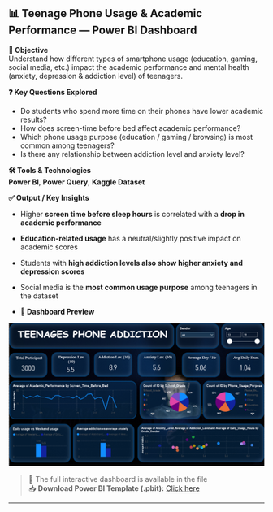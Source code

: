 ## 📊 Teenage Phone Usage & Academic Performance — Power BI Dashboard

**📌 Objective**  
Understand how different types of smartphone usage (education, gaming, social media, etc.) impact the academic performance and mental health (anxiety, depression & addiction level) of teenagers.

**❓ Key Questions Explored**
- Do students who spend more time on their phones have lower academic results?
- How does screen-time before bed affect academic performance?
- Which phone usage purpose (education / gaming / browsing) is most common among teenagers?
- Is there any relationship between addiction level and anxiety level?

**🛠️ Tools & Technologies**  
**Power BI**, **Power Query**, **Kaggle Dataset**

**✅ Output / Key Insights**
- Higher **screen time before sleep hours** is correlated with a **drop in academic performance**
- **Education-related usage** has a neutral/slightly positive impact on academic scores
- Students with **high addiction levels also show higher anxiety and depression scores**
- Social media is the **most common usage purpose** among teenagers in the dataset

- **🔎 Dashboard Preview**

![Dashboard Screenshot](https://github.com/Anurag-1812/Teenages-Phone-Addiction/blob/main/Dashboard.png)


> 📎 The full interactive dashboard is available in the file  
📥 **Download Power BI Template (.pbit):** [Click here](./Teenages_Phone_Addiction.pbit)



---

